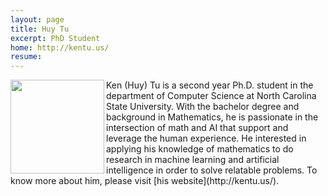 ```yaml
---
layout: page
title: Huy Tu
excerpt: PhD Student
home: http://kentu.us/
resume:
---
```



<img align="left" width="150" src="/img/huy.jpg">
Ken (Huy) Tu is a second year Ph.D. student in the department of Computer Science at North Carolina State University.
With the bachelor degree and background in Mathematics, he is passionate in the intersection of math and AI that support
and leverage the human experience. He interested in applying his knowledge of mathematics to do research in machine
learning and artificial intelligence in order to solve relatable problems. To know more about him, please visit [his website](http://kentu.us/).

